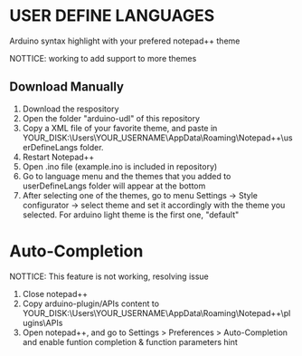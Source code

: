 # USER DEFINE LANGUAGES

Arduino syntax highlight with your prefered notepad++ theme 

NOTTICE: working to add support to more themes


## Download Manually

1. Download the respository
1. Open the folder "arduino-udl" of this repository
1. Copy a XML file of your favorite theme, and paste in YOUR_DISK:\Users\YOUR_USERNAME\AppData\Roaming\Notepad++\userDefineLangs folder.
1. Restart Notepad++
1. Open .ino file (example.ino is included in repository)
1. Go to language menu and the themes that you added to userDefineLangs folder will appear at the bottom
1. After selecting one of the themes, go to menu Settings -> Style configurator -> select theme and set it accordingly with the theme you selected. For arduino light theme is the first one, "default"


# Auto-Completion

NOTTICE: This feature is not working, resolving issue

1. Close notepad++
1. Copy arduino-plugin/APIs content to YOUR_DISK:\Users\YOUR_USERNAME\AppData\Roaming\Notepad++\plugins\APIs 
1. Open notepad++, and go to Settings > Preferences > Auto-Completion and enable funtion completion & function parameters hint